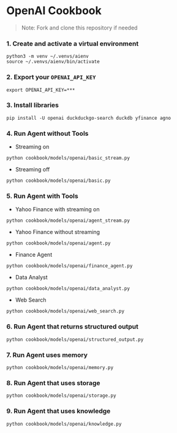# OpenAI Cookbook

> Note: Fork and clone this repository if needed

### 1. Create and activate a virtual environment

```shell
python3 -m venv ~/.venvs/aienv
source ~/.venvs/aienv/bin/activate
```

### 2. Export your `OPENAI_API_KEY`

```shell
export OPENAI_API_KEY=***
```

### 3. Install libraries

```shell
pip install -U openai duckduckgo-search duckdb yfinance agno
```

### 4. Run Agent without Tools

- Streaming on

```shell
python cookbook/models/openai/basic_stream.py
```

- Streaming off

```shell
python cookbook/models/openai/basic.py
```

### 5. Run Agent with Tools

- Yahoo Finance with streaming on

```shell
python cookbook/models/openai/agent_stream.py
```

- Yahoo Finance without streaming

```shell
python cookbook/models/openai/agent.py
```

- Finance Agent

```shell
python cookbook/models/openai/finance_agent.py
```

- Data Analyst

```shell
python cookbook/models/openai/data_analyst.py
```

- Web Search

```shell
python cookbook/models/openai/web_search.py
```

### 6. Run Agent that returns structured output

```shell
python cookbook/models/openai/structured_output.py
```

### 7. Run Agent uses memory

```shell
python cookbook/models/openai/memory.py
```

### 8. Run Agent that uses storage

```shell
python cookbook/models/openai/storage.py
```

### 9. Run Agent that uses knowledge

```shell
python cookbook/models/openai/knowledge.py
```
